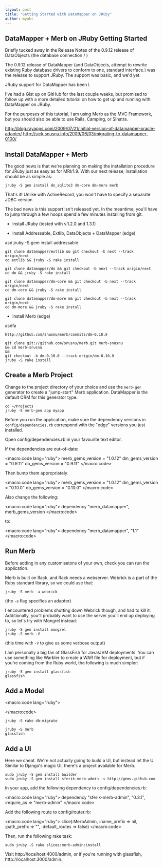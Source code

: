 ```yaml
---
layout: post
title: "Getting Started with DataMapper on JRuby"
author: myabc
---
```


 
DataMapper + Merb on JRuby Getting Started
------------------------------------------

Briefly tucked away in the Release Notes of the 0.9.12 release of DataObjects (the database connection / )

The 0.9.12 release of DataMapper (and DataObjects, attempt to rewrite existing Ruby database drivers to conform to one, standard interface.) was the release to support JRuby. The support was basic, and we'd yet.

JRuby support for DataMapper has been l.

I've had a Gist up on GitHub for the last couple weeks, but promised to
follow up with a more detailed tutorial on how to get up and running with DataMapper on JRuby.

For the purposes of this tutorial, I am using Merb as the MVC Framework, but you should also be able to use Rails, Camping, or Sinatra.


http://blog.rayapps.com/2009/07/21/initial-version-of-datamapper-oracle-adapter/
http://sick.snusnu.info/2009/06/03/migrating-to-datamapper-0100/


Install DataMapper + Merb
-------------------------

The good news is that we're planning on making the installation procedure for JRuby just as easy as for MRI/1.9. With our next release, installation should be as simple as:

    jruby -S gem install do_sqlite3 dm-core dm-more merb

That's it! Unlike with ActiveRecord, you won't have to specify a separate JDBC version

The bad news is this support isn't released yet. In the meantime, you'll have to jump through a few hoops spend a few minutes installing from git.


* Install JRuby (tested with v.1.2.0 and 1.3.1)

* Install Addressable, Extlib, DataObjects + DataMapper (edge)

asd
    jruby -S gem install addressable

    git clone datamapper/extlib && git checkout -b next --track origin/next
    cd extlib && jruby -S rake install

    git clone datamapper/do && git checkout -b next --track origin/next
    cd do && jruby -S rake install

    git clone datamapper/dm-core && git checkout -b next --track origin/next
    cd dm-core && jruby -S rake install

    git clone datamapper/dm-more && git checkout -b next --track origin/next
    cd dm-more && jruby -S rake install

* Install Merb (edge)

asdfa

    http://github.com/snusnu/merb/commits/dm-0.10.0

    git clone git://github.com/snusnu/merb.git merb-snusnu 
    && cd merb-snusnu
    && 
    git checkout -b dm-0.10.0 --track origin/dm-0.10.0
    jruby -S rake install


Create a Merb Project
---------------------

Change to the project directory of your choice and use the `merb-gen` generator to create a "jump-start" Merb application. DataMapper is the default ORM for this generator type.

    cd ~/Projects
    jruby -S merb-gen app myapp

Before you run the application, make sure the dependency versions in `config/dependencies.rb` correspond with the "edge" versions you just installed.

Open config/dependencies.rb in your favourite text editor.

If the dependencies are out-of-date:

<macro:code lang="ruby">
    merb_gems_version = "1.0.12"
    dm_gems_version   = "0.9.11"
    do_gems_version   = "0.9.11"
</macro:code>

Then bump them appropriately:

<macro:code lang="ruby">
    merb_gems_version = "1.0.12"
    dm_gems_version   = "0.10.0"
    do_gems_version   = "0.10.0"
</macro:code>

Also change the following:

<macro:code lang="ruby">
    dependency "merb_datamapper", merb_gems_version
</macro:code>

to:

<macro:code lang="ruby">
    dependency "merb_datamapper", "1.1"
</macro:code>

Run Merb
--------

Before adding in any customisatons of your own, check you can run the application.

Merb is built on Rack, and Rack needs a webserver. Webrick is a part of the Ruby standard library, so we could use that:

    jruby -S merb -a webrick

(the `-a` flag specifies an adapter)

I encountered problems shutting down Webrick though, and had to kill it. Additionally, you'll probably want to use the server you'll end up deploying to, so let's try with Mongrel instead:

    jruby -S gem install mongrel
    jruby -S merb -V

(this time with `-V` to give us some verbose output)

I am personally a big fan of GlassFish for Java/JVM deployments. You can use something like Warbler to create a WAR file for deployment, but if you're coming from the Ruby world, the following is much simpler:

    jruby -S gem install glassfish
    glassfish

Add a Model
-----------

<macro:code lang="ruby">

</macro:code>

    jruby -S rake db:migrate

    jruby -S merb
    glassfish

Add a UI
--------

Here we cheat. We're not actually going to build a UI, but instead let the U. Similar to Django's magic UI, there's a project available for Merb.

    sudo jruby -S gem install builder
    sudo jruby -S gem install sferik-merb-admin -s http://gems.github.com

In your app, add the following dependency to config/dependencies.rb:

<macro:code lang="ruby">
dependency "sferik-merb-admin", "0.3.1", :require_as => "merb-admin"
</macro:code>

Add the following route to config/router.rb:

<macro:code lang="ruby">
slice(:MerbAdmin, :name_prefix => nil, :path_prefix => "", :default_routes => false)
</macro:code>

Then, run the following rake task:

    sudo jruby -S rake slices:merb-admin:install

Visit http://localhost:4000/admin, or if you're running with glassfish, http://localhost:3000/admin.




[glassfish]:http://jruby.org/getting-started

